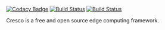 [![Codacy Badge](https://api.codacy.com/project/badge/Grade/07d4b1fb2ac345d298d141b898577833)](https://app.codacy.com/app/codybum/agent?utm_source=github.com&utm_medium=referral&utm_content=CrescoEdge/agent&utm_campaign=Badge_Grade_Dashboard)
[![Build Status](https://travis-ci.org/CrescoEdge/agent.svg?branch=master)](https://travis-ci.org/CrescoEdge/agent)
[![Build Status](https://sonarcloud.io/api/project_badges/measure?project=io.cresco%3Aagent&metric=alert_status)](https://sonarcloud.io/dashboard?id=io.cresco%3Aagent)

Cresco is a free and open source edge computing framework. 

